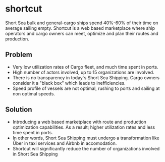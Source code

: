 # shortcut
Short Sea bulk and general-cargo ships spend 40%-60% of their time on average sailing empty. Shortcut is a web based marketplace where ship operators and cargo owners can meet, optimize and plan their routes and production.

## Problem

* Very low utilization rates of Cargo fleet, and much time spent in ports.
* High number of actors involved, up to 15 organizations are involved.
* There is no transparency in today´s Short Sea Shipping. Cargo owners consider it a "black box" which leads to inefficiencies.
* Speed profile of vessels are not optimal, rushing to ports and sailing at non optimal speeds.

## Solution

* Introducing a web based marketplace with route and production optimization capabilities. As a result; higher utilization rates and less time spent in ports.
* In other words, Short Sea Shipping must undergo a transformation like Ûber in taxi services and Airbnb in accomodation.
* Shortcut will significantly reduce the number of organizations involved in Short Sea Shipping